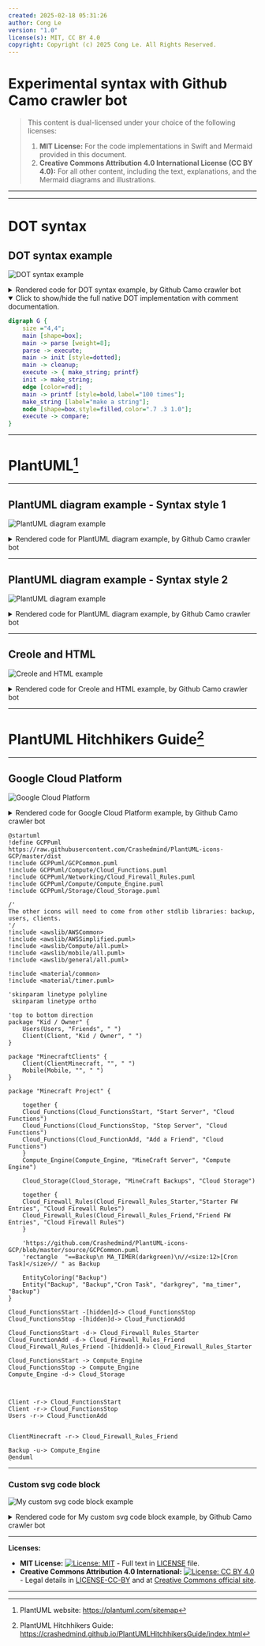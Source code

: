 ```yaml
---
created: 2025-02-18 05:31:26
author: Cong Le
version: "1.0"
license(s): MIT, CC BY 4.0
copyright: Copyright (c) 2025 Cong Le. All Rights Reserved.
---
```




# Experimental syntax with Github Camo crawler bot
> This content is dual-licensed under your choice of the following licenses:
> 1.  **MIT License:** For the code implementations in Swift and Mermaid provided in this document.
> 2.  **Creative Commons Attribution 4.0 International License (CC BY 4.0):** For all other content, including the text, explanations, and the Mermaid diagrams and illustrations.

---

<!-- 
https%3A%2F%2Fraw.githubusercontent.com%2FCongLeSolutionX%2FMY_GRAPHIC_ASSETS%2Frefs%2Fheads%2FDesigning_graphic_syntax%2FDesigning_Graphic_Syntax%2FGithub_camo_bot.md -->


---

# DOT syntax

## DOT syntax example



![DOT syntax example](https://g.gravizo.com/source/svg/rendered_code_dot_syntax_example?https%3A%2F%2Fraw.githubusercontent.com%2FCongLeSolutionX%2FMY_GRAPHIC_ASSETS%2Frefs%2Fheads%2FDesigning_graphic_syntax%2FDesigning_Graphic_Syntax%2FGithub_camo_bot.md)


<details>

<summary>Rendered code for DOT syntax example, by Github Camo crawler bot</summary>
rendered_code_dot_syntax_example

digraph G {
    size ="4,4"
    main [shape=box]
    main -> parse [weight=8]
    parse -> execute
    main -> init [style=dotted]
    main -> cleanup
    execute -> { make_string; printf}
    init -> make_string
    edge [color=red]
    main -> printf [style=bold,label="100 times"]
    make_string [label="make a string"]
    node [shape=box,style=filled,color=".7 .3 1.0"]
    execute -> compare
  }

rendered_code_dot_syntax_example

</details>

<details open>
<summary>Click to show/hide the full native DOT implementation with comment documentation.</summary>

```dot
digraph G {
    size ="4,4";
    main [shape=box];
    main -> parse [weight=8];
    parse -> execute;
    main -> init [style=dotted];
    main -> cleanup;
    execute -> { make_string; printf}
    init -> make_string;
    edge [color=red];
    main -> printf [style=bold,label="100 times"];
    make_string [label="make a string"];
    node [shape=box,style=filled,color=".7 .3 1.0"];
    execute -> compare;
}
```

</details>


----


# PlantUML[^1]

[^1]: PlantUML website: https://plantuml.com/sitemap

----


## PlantUML diagram example - Syntax style 1


![PlantUML diagram example](https://g.gravizo.com/source/svg/my_plant_uml_diagram_example?https%3A%2F%2Fraw.githubusercontent.com%2FCongLeSolutionX%2FMY_GRAPHIC_ASSETS%2Frefs%2Fheads%2FDesigning_graphic_syntax%2FDesigning_Graphic_Syntax%2FGithub_camo_bot.md)

<details>

<summary>Rendered code for PlantUML diagram example, by Github Camo crawler bot</summary>

my_plant_uml_diagram_example

@startuml
participant Participant as Foo
actor       Actor       as Foo1
boundary    Boundary    as Foo2
control     Control     as Foo3
entity      Entity      as Foo4
database    Database    as Foo5
collections Collections as Foo6
queue       Queue       as Foo7
Foo -> Foo1 : To actor 
Foo -> Foo2 : To boundary
Foo -> Foo3 : To control
Foo -> Foo4 : To entity
Foo -> Foo5 : To database
Foo -> Foo6 : To collections
Foo -> Foo7: To queue
@enduml

my_plant_uml_diagram_example

</details>

----

## PlantUML diagram example - Syntax style 2


![PlantUML diagram example](https://g.gravizo.com/source/svg/my_second_plant_uml_diagram_example?https%3A%2F%2Fraw.githubusercontent.com%2FCongLeSolutionX%2FMY_GRAPHIC_ASSETS%2Frefs%2Fheads%2FDesigning_graphic_syntax%2FDesigning_Graphic_Syntax%2FGithub_camo_bot.md)

<details>

<summary>Rendered code for PlantUML diagram example, by Github Camo crawler bot</summary>

my_second_plant_uml_diagram_example

participant Participant as Foo
actor       Actor       as Foo1
boundary    Boundary    as Foo2
control     Control     as Foo3
entity      Entity      as Foo4
database    Database    as Foo5
collections Collections as Foo6
queue       Queue       as Foo7
Foo -> Foo1 : To actor 
Foo -> Foo2 : To boundary
Foo -> Foo3 : To control
Foo -> Foo4 : To entity
Foo -> Foo5 : To database
Foo -> Foo6 : To collections
Foo -> Foo7: To queue

my_second_plant_uml_diagram_example

</details>

-----


## Creole and HTML


![Creole and HTML example](https://g.gravizo.com/source/svg/rendered_code_for_creole_and_html_example?https%3A%2F%2Fraw.githubusercontent.com%2FCongLeSolutionX%2FMY_GRAPHIC_ASSETS%2Frefs%2Fheads%2FDesigning_graphic_syntax%2FDesigning_Graphic_Syntax%2FGithub_camo_bot.md)

<details>

<summary>Rendered code for Creole and HTML example, by Github Camo crawler bot</summary>

rendered_code_for_creole_and_html_example

@startuml
participant Alice
participant "The **Famous** Bob" as Bob

Alice -> Bob : hello --there--
... Some ~~long delay~~ ...
Bob -> Alice : ok
note left
  This is **bold**
  This is //italics//
  This is ""monospaced""
  This is --stroked--
  This is __underlined__
  This is ~~waved~~
end note

Alice -> Bob : A //well formatted// message
note right of Alice
 This is <back:cadetblue><size:18>displayed</size></back>
 __left of__ Alice.
end note
note left of Bob
 <u:red>This</u> is <color #118888>displayed</color>
 **<color purple>left of</color> <s:red>Alice</strike> Bob**.
end note
note over Alice, Bob
 <w:#FF33FF>This is hosted</w> by <img:https://plantuml.com/sourceforge.jpg>
end note
@enduml

rendered_code_for_creole_and_html_example

</details>


----


# PlantUML Hitchhikers Guide[^2]

[^2]: PlantUML Hitchhikers Guide: https://crashedmind.github.io/PlantUMLHitchhikersGuide/index.html

----

## Google Cloud Platform


![Google Cloud Platform](https://g.gravizo.com/source/svg/rendered_code_for_google_cloud_platform_example?https%3A%2F%2Fraw.githubusercontent.com%2FCongLeSolutionX%2FMY_GRAPHIC_ASSETS%2Frefs%2Fheads%2FGithub_camo_bot_PlantUML%2FDesigning_Graphic_Syntax%2FGithub_camo_bot.md)


<details>

<summary>Rendered code for Google Cloud Platform example, by Github Camo crawler bot</summary>

rendered_code_for_google_cloud_platform_example

@startuml
!define GCPPuml https://raw.githubusercontent.com/Crashedmind/PlantUML-icons-GCP/master/dist
!include GCPPuml/GCPCommon.puml
!include GCPPuml/Compute/Cloud_Functions.puml
!include GCPPuml/Networking/Cloud_Firewall_Rules.puml
!include GCPPuml/Compute/Compute_Engine.puml
!include GCPPuml/Storage/Cloud_Storage.puml

/'
The other icons will need to come from other stdlib libraries: backup, users, clients.
'/
!include <awslib/AWSCommon>
!include <awslib/AWSSimplified.puml>
!include <awslib/Compute/all.puml>
!include <awslib/mobile/all.puml>
!include <awslib/general/all.puml>

!include <material/common>
!include <material/timer.puml>

'skinparam linetype polyline
 skinparam linetype ortho

'top to bottom direction 
package "Kid / Owner" {
    Users(Users, "Friends", " ")
    Client(Client, "Kid / Owner", " ")
}

package "MinecraftClients" {
    Client(ClientMinecraft, "", " ")
    Mobile(Mobile, "", " ")
}

package "Minecraft Project" {

    together {
    Cloud_Functions(Cloud_FunctionsStart, "Start Server", "Cloud Functions")
    Cloud_Functions(Cloud_FunctionsStop, "Stop Server", "Cloud Functions")
    Cloud_Functions(Cloud_FunctionAdd, "Add a Friend", "Cloud Functions")
    }
    Compute_Engine(Compute_Engine, "MineCraft Server", "Compute Engine")

    Cloud_Storage(Cloud_Storage, "MineCraft Backups", "Cloud Storage")

    together {
    Cloud_Firewall_Rules(Cloud_Firewall_Rules_Starter,"Starter FW Entries", "Cloud Firewall Rules")
    Cloud_Firewall_Rules(Cloud_Firewall_Rules_Friend,"Friend FW Entries", "Cloud Firewall Rules")
    }
    
    'https://github.com/Crashedmind/PlantUML-icons-GCP/blob/master/source/GCPCommon.puml
    'rectangle  "==Backup\n MA_TIMER(darkgreen)\n//<size:12>[Cron Task]</size>// " as Backup
    
    EntityColoring("Backup")
    Entity("Backup", "Backup","Cron Task", "darkgrey", "ma_timer", "Backup")
}

Cloud_FunctionsStart -[hidden]d-> Cloud_FunctionsStop
Cloud_FunctionsStop -[hidden]d-> Cloud_FunctionAdd

Cloud_FunctionsStart -d-> Cloud_Firewall_Rules_Starter
Cloud_FunctionAdd -d-> Cloud_Firewall_Rules_Friend
Cloud_Firewall_Rules_Friend -[hidden]d-> Cloud_Firewall_Rules_Starter

Cloud_FunctionsStart -> Compute_Engine
Cloud_FunctionsStop -> Compute_Engine
Compute_Engine -d-> Cloud_Storage

Client -r-> Cloud_FunctionsStart
Client -r-> Cloud_FunctionsStop
Users -r-> Cloud_FunctionAdd

ClientMinecraft -r-> Cloud_Firewall_Rules_Friend

Backup -u-> Compute_Engine
@enduml

rendered_code_for_google_cloud_platform_example

</details>





```plantuml
@startuml
!define GCPPuml https://raw.githubusercontent.com/Crashedmind/PlantUML-icons-GCP/master/dist
!include GCPPuml/GCPCommon.puml
!include GCPPuml/Compute/Cloud_Functions.puml
!include GCPPuml/Networking/Cloud_Firewall_Rules.puml
!include GCPPuml/Compute/Compute_Engine.puml
!include GCPPuml/Storage/Cloud_Storage.puml

/'
The other icons will need to come from other stdlib libraries: backup, users, clients.
'/
!include <awslib/AWSCommon>
!include <awslib/AWSSimplified.puml>
!include <awslib/Compute/all.puml>
!include <awslib/mobile/all.puml>
!include <awslib/general/all.puml>

!include <material/common>
!include <material/timer.puml>

'skinparam linetype polyline
 skinparam linetype ortho

'top to bottom direction 
package "Kid / Owner" {
    Users(Users, "Friends", " ")
    Client(Client, "Kid / Owner", " ")
}

package "MinecraftClients" {
    Client(ClientMinecraft, "", " ")
    Mobile(Mobile, "", " ")
}

package "Minecraft Project" {

    together {
    Cloud_Functions(Cloud_FunctionsStart, "Start Server", "Cloud Functions")
    Cloud_Functions(Cloud_FunctionsStop, "Stop Server", "Cloud Functions")
    Cloud_Functions(Cloud_FunctionAdd, "Add a Friend", "Cloud Functions")
    }
    Compute_Engine(Compute_Engine, "MineCraft Server", "Compute Engine")

    Cloud_Storage(Cloud_Storage, "MineCraft Backups", "Cloud Storage")

    together {
    Cloud_Firewall_Rules(Cloud_Firewall_Rules_Starter,"Starter FW Entries", "Cloud Firewall Rules")
    Cloud_Firewall_Rules(Cloud_Firewall_Rules_Friend,"Friend FW Entries", "Cloud Firewall Rules")
    }
    
    'https://github.com/Crashedmind/PlantUML-icons-GCP/blob/master/source/GCPCommon.puml
    'rectangle  "==Backup\n MA_TIMER(darkgreen)\n//<size:12>[Cron Task]</size>// " as Backup
    
    EntityColoring("Backup")
    Entity("Backup", "Backup","Cron Task", "darkgrey", "ma_timer", "Backup")
}

Cloud_FunctionsStart -[hidden]d-> Cloud_FunctionsStop
Cloud_FunctionsStop -[hidden]d-> Cloud_FunctionAdd

Cloud_FunctionsStart -d-> Cloud_Firewall_Rules_Starter
Cloud_FunctionAdd -d-> Cloud_Firewall_Rules_Friend
Cloud_Firewall_Rules_Friend -[hidden]d-> Cloud_Firewall_Rules_Starter

Cloud_FunctionsStart -> Compute_Engine
Cloud_FunctionsStop -> Compute_Engine
Compute_Engine -d-> Cloud_Storage



Client -r-> Cloud_FunctionsStart
Client -r-> Cloud_FunctionsStop
Users -r-> Cloud_FunctionAdd


ClientMinecraft -r-> Cloud_Firewall_Rules_Friend

Backup -u-> Compute_Engine
@enduml

```


---




### Custom svg code block


![My custom svg code block example](https://g.gravizo.com/source/svg/my_custom_svg_code_example?https%3A%2F%2Fraw.githubusercontent.com%2FCongLeSolutionX%2FMY_GRAPHIC_ASSETS%2Frefs%2Fheads%2FDesigning_graphic_syntax%2FDesigning_Graphic_Syntax%2FGithub_camo_bot.md)

<details> 
<summary>Rendered code for My custom svg code block example, by Github Camo crawler bot</summary>

my_custom_svg_code_example

{"svg": {
		"@height": "450",
		"@width": "450", 
		"path": [
			{"@id":"lineAB", "@d": "M 100 350 l 150 -300", "@stroke":"red"},
			{"@id":"lineBC", "@d": "M 250 50 l 150 300", "@stroke":"red"},
			{"@d":"M 100 350 q 150 -300 300 0", "@stroke":"blue", "@fill":"none"}
    ],
		"g": [
			{"@stroke":"black", "circle":[  
				{"@id":"pointA", "@cx":"100", "@cy":"350", "@r":"3"},
				{"@id":"pointB", "@cx":"250", "@cy":"50", "@r":"3"},
				{"@id":"pointC", "@cx":"400", "@cy":"350", "@r":"3"}
			]},
			{"text": [
				{"@x":"100", "@y":"350", "@dx":"-30", "$":"A"},
				{"@x":"250", "@y":"50", "@dy":"-10", "$":"B"},
				{"@x":"400", "@y":"350", "@dx":"30", "$":"C"}
			]}
		]
	}
}

my_custom_svg_code_example

</details>


---
**Licenses:**

- **MIT License:**  [![License: MIT](https://img.shields.io/badge/License-MIT-yellow.svg)](LICENSE) - Full text in [LICENSE](LICENSE) file.
- **Creative Commons Attribution 4.0 International:** [![License: CC BY 4.0](https://licensebuttons.net/l/by/4.0/88x31.png)](LICENSE-CC-BY) - Legal details in [LICENSE-CC-BY](LICENSE-CC-BY) and at [Creative Commons official site](http://creativecommons.org/licenses/by/4.0/).

---